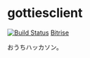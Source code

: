 # gottiesclient
[![Build Status](https://app.bitrise.io/app/792ee6074920ade7/status.svg?token=Uoerwuon67FB0hRXyJ3WiQ&branch=master)](https://app.bitrise.io/app/792ee6074920ade7)
[Bitrise](https://app.bitrise.io/app/792ee6074920ade7#)

おうちハッカソン。
